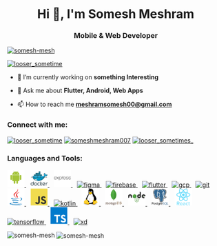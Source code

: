 <h1 align="center">Hi 👋, I'm Somesh Meshram</h1>
<h3 align="center">Mobile & Web Developer</h3>

<p align="left"> <a href="https://github.com/ryo-ma/github-profile-trophy"><img src="https://github-profile-trophy.vercel.app/?username=somesh-mesh" alt="somesh-mesh" /></a> </p>

<p align="left"> <a href="https://twitter.com/looser_sometime" target="blank"><img src="https://img.shields.io/twitter/follow/looser_sometime?logo=twitter&style=for-the-badge" alt="looser_sometime" /></a> </p>

- 🔭 I’m currently working on **something Interesting**

- 💬 Ask me about **Flutter, Android, Web Apps**

- 📫 How to reach me **meshramsomesh00@gmail.com**

<h3 align="left">Connect with me:</h3>
<p align="left">
<a href="https://twitter.com/looser_sometime" target="blank"><img align="center" src="https://raw.githubusercontent.com/rahuldkjain/github-profile-readme-generator/master/src/images/icons/Social/twitter.svg" alt="looser_sometime" height="30" width="40" /></a>
<a href="https://linkedin.com/in/someshmeshram007" target="blank"><img align="center" src="https://raw.githubusercontent.com/rahuldkjain/github-profile-readme-generator/master/src/images/icons/Social/linked-in-alt.svg" alt="someshmeshram007" height="30" width="40" /></a>
<a href="https://instagram.com/looser_sometimes_" target="blank"><img align="center" src="https://raw.githubusercontent.com/rahuldkjain/github-profile-readme-generator/master/src/images/icons/Social/instagram.svg" alt="looser_sometimes_" height="30" width="40" /></a>
</p>

<h3 align="left">Languages and Tools:</h3>
<p align="left">
  <span style="padding-right: 10px;"><a href="https://developer.android.com" target="_blank" rel="noreferrer"> <img src="https://raw.githubusercontent.com/devicons/devicon/master/icons/android/android-original-wordmark.svg" alt="android" width="40" height="40"/> </a></span>
  <span style="padding-right: 10px;"><a href="https://www.docker.com/" target="_blank" rel="noreferrer"> <img src="https://raw.githubusercontent.com/devicons/devicon/master/icons/docker/docker-original-wordmark.svg" alt="docker" width="40" height="40"/> </a></span>
  <span style="padding-right: 10px;"><a href="https://expressjs.com" target="_blank" rel="noreferrer"> <img src="https://raw.githubusercontent.com/devicons/devicon/master/icons/express/express-original-wordmark.svg" alt="express" width="40" height="40"/> </a></span>
  <span style="padding-right: 10px;"><a href="https://www.figma.com/" target="_blank" rel="noreferrer"> <img src="https://www.vectorlogo.zone/logos/figma/figma-icon.svg" alt="figma" width="40" height="40"/> </a></span>
  <span style="padding-right: 10px;"><a href="https://firebase.google.com/" target="_blank" rel="noreferrer"> <img src="https://www.vectorlogo.zone/logos/firebase/firebase-icon.svg" alt="firebase" width="40" height="40"/> </a></span>
  <span style="padding-right: 10px;"><a href="https://flutter.dev" target="_blank" rel="noreferrer"> <img src="https://www.vectorlogo.zone/logos/flutterio/flutterio-icon.svg" alt="flutter" width="40" height="40"/> </a></span>
  <span style="padding-right: 10px;"><a href="https://cloud.google.com" target="_blank" rel="noreferrer"> <img src="https://www.vectorlogo.zone/logos/google_cloud/google_cloud-icon.svg" alt="gcp" width="40" height="40"/> </a></span>
  <span style="padding-right: 10px;"><a href="https://git-scm.com/" target="_blank" rel="noreferrer"> <img src="https://www.vectorlogo.zone/logos/git-scm/git-scm-icon.svg" alt="git" width="40" height="40"/> </a></span>
  <span style="padding-right: 10px;"><a href="https://www.java.com" target="_blank" rel="noreferrer"> <img src="https://raw.githubusercontent.com/devicons/devicon/master/icons/java/java-original.svg" alt="java" width="40" height="40"/> </a></span>
  <span style="padding-right: 10px;"><a href="https://developer.mozilla.org/en-US/docs/Web/JavaScript" target="_blank" rel="noreferrer"> <img src="https://raw.githubusercontent.com/devicons/devicon/master/icons/javascript/javascript-original.svg" alt="javascript" width="40" height="40"/> </a></span>
  <span style="padding-right: 10px;"><a href="https://kotlinlang.org" target="_blank" rel="noreferrer"> <img src="https://www.vectorlogo.zone/logos/kotlinlang/kotlinlang-icon.svg" alt="kotlin" width="40" height="40"/> </a></span>
  <span style="padding-right: 10px;"><a href="https://www.linux.org/" target="_blank" rel="noreferrer"> <img src="https://raw.githubusercontent.com/devicons/devicon/master/icons/linux/linux-original.svg" alt="linux" width="40" height="40"/> </a></span>
  <span style="padding-right: 10px;"><a href="https://www.mongodb.com/" target="_blank" rel="noreferrer"> <img src="https://raw.githubusercontent.com/devicons/devicon/master/icons/mongodb/mongodb-original-wordmark.svg" alt="mongodb" width="40" height="40"/> </a></span>
  <span style="padding-right: 10px;"><a href="https://nodejs.org" target="_blank" rel="noreferrer"> <img src="https://raw.githubusercontent.com/devicons/devicon/master/icons/nodejs/nodejs-original-wordmark.svg" alt="nodejs" width="40" height="40"/> </a></span>
  <span style="padding-right: 10px;"><a href="https://www.postgresql.org" target="_blank" rel="noreferrer"> <img src="https://raw.githubusercontent.com/devicons/devicon/master/icons/postgresql/postgresql-original-wordmark.svg" alt="postgresql" width="40" height="40"/> </a></span>
  <span style="padding-right: 10px;"><a href="https://reactjs.org/" target="_blank" rel="noreferrer"> <img src="https://raw.githubusercontent.com/devicons/devicon/master/icons/react/react-original-wordmark.svg" alt="react" width="40" height="40"/> </a></span>
  <span style="padding-right: 10px;"><a href="https://www.tensorflow.org" target="_blank" rel="noreferrer"> <img src="https://www.vectorlogo.zone/logos/tensorflow/tensorflow-icon.svg" alt="tensorflow" width="40" height="40"/> </a></span>
  <span style="padding-right: 10px;"><a href="https://www.typescriptlang.org/" target="_blank" rel="noreferrer"> <img src="https://raw.githubusercontent.com/devicons/devicon/master/icons/typescript/typescript-original.svg" alt="typescript" width="40" height="40"/> </a></span>
  <span style="padding-right: 10px;"><a href="https://www.adobe.com/products/xd.html" target="_blank" rel="noreferrer"> <img src="https://cdn.worldvectorlogo.com/logos/adobe-xd.svg" alt="xd" width="40" height="40"/> </a></span>
</p>

<p><img align="left" src="https://github-readme-stats.vercel.app/api/top-langs?username=somesh-mesh&show_icons=true&locale=en&layout=compact" alt="somesh-mesh" /></p>

<p>&nbsp;<img align="center" src="https://github-readme-stats.vercel.app/api?username=somesh-mesh&show_icons=true&locale=en" alt="somesh-mesh" /></p>
